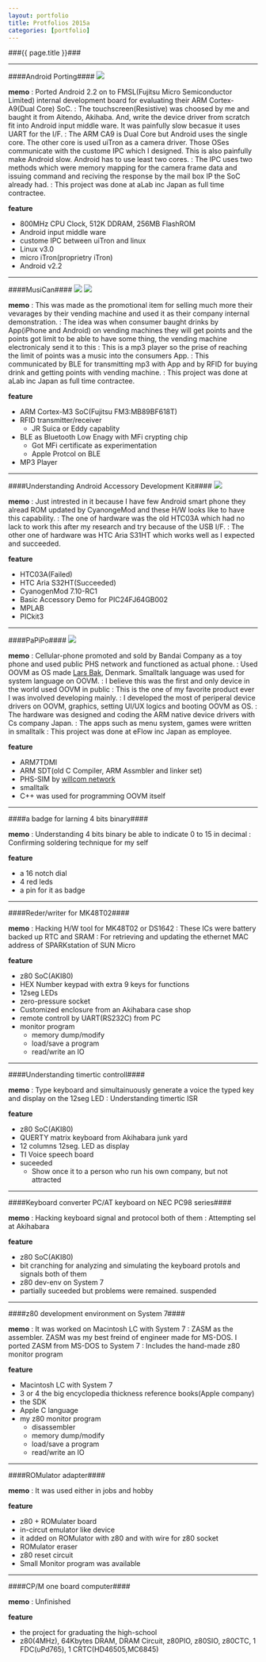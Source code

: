 ```yaml
---
layout: portfolio
title: Protfolios 2015a
categories: [portfolio]
---
```


###{{ page.title }}###

* * * *

####Android Porting####
![](/images/android_porting.png)

**memo**
: Ported Android 2.2 on to FMSL(Fujitsu Micro Semiconductor Limited) internal development board for evaluating their ARM Cortex-A9(Dual Core) SoC.
: The touchscreen(Resistive) was choosed by me and baught it from Aitendo, Akihaba. And, write the device driver from scratch fit into Android input middle ware. It was painfully slow becasue it uses UART for the I/F.
: The ARM CA9 is Dual Core but Android uses the single core. The other core is used uiTron as a camera driver. Those OSes communicate with the custome IPC which I designed. This is also painfully make Android slow. Android has to use least two cores.
: The IPC uses two methods which were memory mapping for the camera frame data and issuing command and reciving the response by the mail box IP the SoC already had.
: This project was done at aLab inc Japan as full time contractee.

**feature**

  - 800MHz CPU Clock, 512K DDRAM, 256MB FlashROM
  - Android input middle ware
  - custome IPC between uiTron and linux
  - Linux v3.0
  - micro iTron(proprietry iTron)
  - Android v2.2

* * * *

####MusiCan####
![](/images/musican.png)
![](/images/musican1.png)

**memo**
: This was made as the promotional item for selling much more their vevarages by their vending machine and used it as their company internal demonstration.
: The idea was when consumer baught drinks by App(iPhone and Android) on vending machines they will get points and the points got limit to be able to have some thing, the vending machine electronicaly send it to this
: This is a mp3 player so the prise of reaching the limit of points was a music into the consumers App.
: This communicated by BLE for transmitting mp3 with App and by RFID for buying drink and getting points with vending machine.
: This project was done at aLab inc Japan as full time contractee.

**feature**

  - ARM Cortex-M3 SoC(Fujitsu FM3:MB89BF618T)
  - RFID transmitter/receiver
    - JR Suica or Eddy capablity
  - BLE as Bluetooth Low Enagy with MFi crypting chip
    - Got MFi certificate as experimentation
	- Apple Protcol on BLE
  - MP3 Player

* * * *

####Understanding Android Accessory Development Kit####
![](/images/picdemo_adk.png)

**memo**
: Just intrested in it because I have few Android smart phone they alread ROM updated by CyanongeMod and these H/W looks like to have this capability.
: The one of hardware was the old HTC03A which had no lack to work this after my research and try because of the USB I/F.
: The other one of hardware was HTC Aria S31HT which works well as I expected and succeeded.

**feature**

  - HTC03A(Failed)
  - HTC Aria S32HT(Succeeded)
  - CyanogenMod 7.10-RC1
  - Basic Accessory Demo for PIC24FJ64GB002
  - MPLAB
  - PICkit3
  
* * * *

####PaPiPo####
![](/images/papipo.jpg)

**memo**
: Cellular-phone promoted and sold by Bandai Company as a toy phone and used public PHS network and functioned as actual phone.
: Used OOVM as OS made [Lars Bak](http://en.wikipedia.org/wiki/Lars_Bak_%28computer_programmer%29), Denmark. Smalltalk language was used for system language on OOVM.
: I believe this was the first and only device in the world used OOVM in public
: This is the one of my favorite product ever I was involved developing mainly.
: I developed the most of periperal device drivers on OOVM, graphics, setting UI/UX logics and booting OOVM as OS.
: The hardware was designed and coding the ARM native device drivers with Cs company Japan.
: The apps such as menu system, games were written in smalltalk
: This project was done at eFlow inc Japan as employee.

**feature**

  - ARM7TDMI
  - ARM SDT(old C Compiler, ARM Assmbler and linker set)
  - PHS-SIM by [willcom network](http://en.wikipedia.org/wiki/Willcom)
  - smalltalk
  - C++ was used for programming OOVM itself
  
* * * *

####a badge for larning 4 bits binary####

**memo**
: Understanding 4 bits binary be able to indicate 0 to 15 in decimal
: Confirming soldering technique for my self

**feature**

  - a 16 notch dial
  - 4 red leds
  - a pin for it as badge

* * * *

####Reder/writer for MK48T02####

**memo**
: Hacking H/W tool for MK48T02 or DS1642
: These ICs were battery backed up RTC and SRAM
: For retrieving and updating the ethernet MAC address of SPARKstation of SUN Micro

**feature**

  - z80 SoC(AKI80)
  - HEX Number keypad with extra 9 keys for functions
  - 12seg LEDs
  - zero-pressure socket
  - Customized enclosure from an Akihabara case shop
  - remote controll by UART(RS232C) from PC
  - monitor program
	- memory dump/modify
	- load/save a program
	- read/write an IO

* * * *

####Understanding timertic controll####

**memo**
: Type keyboard and simultainuously generate a voice the typed key and display on the 12seg LED
: Understanding timertic ISR

**feature**

  - z80 SoC(AKI80)
  - QUERTY matrix keyboard from Akihabara junk yard
  - 12 columns 12seg. LED as display
  - TI Voice speech board
  - suceeded
    - Show once it to a person who run his own company, but not attracted

----

####Keyboard converter PC/AT keyboard on NEC PC98 series####

**memo**
: Hacking keyboard signal and protocol both of them
: Attempting sel at Akihabara

**feature**

  - z80 SoC(AKI80)
  - bit cranching for analyzing and simulating the keyboard protols and signals both of them
  - z80 dev-env on System 7
  - partially suceeded but problems were remained. suspended

----

####z80 development environment on System 7####

**memo**
: It was worked on Macintosh LC with System 7
: ZASM as the assembler. ZASM was my best freind of engineer made for MS-DOS. I ported ZASM from MS-DOS to System 7
: Includes the hand-made z80 monitor program

**feature**

  - Macintosh LC with System 7
  - 3 or 4 the big encyclopedia thickness reference books(Apple company)
  - the SDK
  - Apple C language
  - my z80 monitor program
    - disassembler
	- memory dump/modify
	- load/save a program
	- read/write an IO

* * * *

####ROMulator adapter####

**memo**
: It was used either in jobs and hobby

**feature**

  - z80 + ROMulater board
  - in-circut emulator like device
  - it added on ROMulator with z80 and with wire for z80 socket
  - ROMulator eraser
  - z80 reset circuit
  - Small Monitor program was available

* * * *


####CP/M one board computer####

**memo**
: Unfinished

**feature**

  - the project for graduating the high-school
  - z80(4MHz), 64Kbytes DRAM, DRAM Circuit, z80PIO,  z80SIO, z80CTC, 1 FDC(uPd765), 1 CRTC(HD46505,MC6845)

